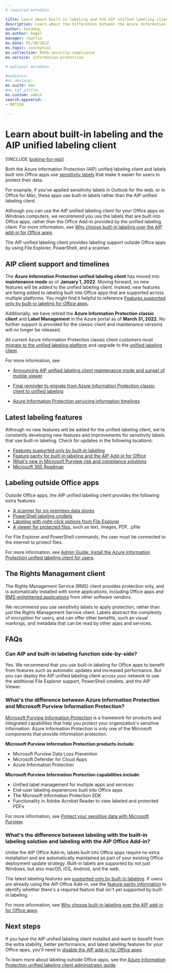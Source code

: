 ```yaml
---
# required metadata

title: Learn about built-in labeling and the AIP unified labeling client - AIP
description: Learn about the differences between the Azure Information Protection client and built-in labeling from Microsoft Purview Information Protection.
author: batamig
ms.author: bagol
manager: rkarlin
ms.date: 01/20/2022
ms.topic: conceptual
ms.collection: M365-security-compliance
ms.service: information-protection

# optional metadata

#audience:
#ms.devlang:
ms.suite: ems
#ms.tgt_pltfrm:
ms.custom: admin
search.appverid:
- MET150

---
```


# Learn about built-in labeling and the AIP unified labeling client

[!INCLUDE [looking-for-mip](../includes/looking-for-mip.md)]

Both the Azure Information Protection (AIP) unified labeling client and labels built into Office apps use [sensitivity labels](/microsoft-365/compliance/sensitivity-labels) that make it easier for users to protect their data.

For example, if you've applied sensitivity labels in Outlook for the web, or in Office for Mac, these apps use built-in labels rather than the AIP unified labeling client.

Although you can use the AIP unified labeling client for your Office apps on Windows computers, we recommend you use the labels that are built into Office apps, rather than the Office Add-in provided by the unified labeling client. For more information, see [Why choose built-in labeling over the AIP add-in for Office apps](/microsoft-365/compliance/sensitivity-labels-aip).

The AIP unified labeling client provides labeling support outside Office apps by using File Explorer, PowerShell, and a scanner.

## AIP client support and timelines

The **Azure Information Protection unified labeling client** has moved into **maintenance mode** as of **January 1, 2022**. Moving forward, no new features will be added to the unified labeling client. Instead, new features are being added to labeling built into Office apps that are supported across multiple platforms. You might find it helpful to reference [Features supported only by built-in labeling for Office apps](/microsoft-365/compliance/sensitivity-labels-aip#features-supported-only-by-built-in-labeling-for-office-apps).

Additionally, we have retired the **Azure Information Protection classic client** and **Label Management** in the Azure portal as of **March 31, 2022**. No further support is provided for the classic client and maintenance versions will no longer be released.

All current Azure Information Protection classic client customers must [migrate to the unified labeling platform](../tutorial-migrating-to-ul.md) and upgrade to the [unified labeling client](../rms-client/clientv2-admin-guide-install.md).

For more information, see

- [Announcing AIP unified labeling client maintenance mode and sunset of mobile viewer](https://techcommunity.microsoft.com/t5/security-compliance-and-identity/announcing-aip-unified-labeling-client-maintenance-mode-and/ba-p/3043613)

- [Final reminder to migrate from Azure Information Protection classic client to unified labeling](https://techcommunity.microsoft.com/t5/security-compliance-and-identity/final-reminder-to-migrate-from-azure-information-protection/ba-p/2731734)

- [Azure Information Protection servicing information timelines](unifiedlabelingclient-version-release-history.md#servicing-information-and-timelines)


## Latest labeling features 

Although no new features will be added for the unified labeling client, we're constantly developing new features and improvements for sensitivity labels that use built-in labeling. Check for updates in the following locations:

- [Features supported only by built-in labeling](/microsoft-365/compliance/sensitivity-labels-aip#features-supported-only-by-built-in-labeling-for-office-apps)
- [Feature parity for built-in labeling and the AIP Add-in for Office](/microsoft-365/compliance/sensitivity-labels-aip#feature-parity-for-built-in-labeling-and-the-aip-add-in-for-office)
- [What's new in Microsoft Purview risk and compliance solutions](/microsoft-365/compliance/whats-new)
- [Microsoft 365 Roadmap](https://www.microsoft.com/microsoft-365/roadmap?rtc=1&filters=&searchterms=compliance)

## Labeling outside Office apps

Outside Office apps, the AIP unified labeling client provides the following extra features:

- [A scanner for on-premises data stores](../deploy-aip-scanner.md)
- [PowerShell labeling cmdlets](clientv2-admin-guide-powershell.md)
- [Labeling with right-click options from File Explorer](clientv2-classify-protect.md#use-the-file-explorer-to-classify-and-protect-files)
- [A viewer for protected files](clientv2-view-use-files.md), such as text, images, PDF, .pfile

For File Explorer and PowerShell commands, the user must be connected to the internet to protect files.

For more information, see [Admin Guide: Install the Azure Information Protection unified labeling client for users](clientv2-admin-guide-install.md).

## The Rights Management client

The Rights Management Service (RMS) client provides protection only, and is automatically installed with some applications, including Office apps and [RMS-enlightened applications](../requirements-applications.md) from other software vendors.

We recommend you use sensitivity labels to apply protection, rather than just the Rights Management Service client. Labels abstract the complexity of encryption for users, and can offer other benefits, such as visual markings, and metadata that can be read by other apps and services.

## FAQs

### Can AIP and built-in labeling function side-by-side?

Yes. We recommend that you use built-in labeling for Office apps to benefit from features such as automatic updates and increased performance. But you can deploy the AIP unified labeling client across your network to use the additional File Explorer support, PowerShell cmdlets, and the AIP Viewer.

### What's the difference between Azure Information Protection and Microsoft Purview Information Protection?

[Microsoft Purview Information Protection](https://www.microsoft.com/security/business/information-protection) is a framework for products and integrated capabilities that help you protect your organization's sensitive information. Azure Information Protection is only one of the Microsoft components that provide information protection.

**Microsoft Purview Information Protection products include**:

- Microsoft Purview Data Loss Prevention
- Microsoft Defender for Cloud Apps
- Azure Information Protection

**Microsoft Purview Information Protection capabilities include**:

- Unified label management for multiple apps and services
- End-user labeling experiences built into Office apps
- The Microsoft Information Protection SDK
- Functionality in Adobe Acrobat Reader to view labeled and protected PDFs

For more information, see [Protect your sensitive data with Microsoft Purview](/microsoft-365/compliance/information-protection).

### What's the difference between labeling with the built-in labeling solution and labeling with the AIP Office Add-in?

Unlike the AIP Office Add-in, labels built into Office apps require no extra installation and are automatically maintained as part of your existing Office deployment update strategy. Built-in labels are supported by not just Windows, but also macOS, iOS, Android, and the web.

The latest labeling features are [supported only by built-in labeling](/microsoft-365/compliance/sensitivity-labels-aip#features-supported-only-by-built-in-labeling-for-office-apps). If users are already using the AIP Office Add-in, use the [feature parity information](/microsoft-365/compliance/sensitivity-labels-aip#feature-parity-for-built-in-labeling-and-the-aip-add-in-for-office) to identify whether there's a required feature that isn't yet supported by built-in labeling.

For more information, see [Why choose built-in labeling over the AIP add-in for Office apps](/microsoft-365/compliance/sensitivity-labels-aip).

## Next steps

If you have the AIP unified labeling client installed and want to benefit from the extra stability, better performance, and latest labeling features for your Office apps, you'll need to [disable the AIP add-in for Office apps](/microsoft-365/compliance/sensitivity-labels-aip#how-to-disable-the-aip-add-in-to-use-built-in-labeling).

To learn more about labeling outside Office apps, see the [Azure Information Protection unified labeling client administrator guide](clientv2-admin-guide.md).
